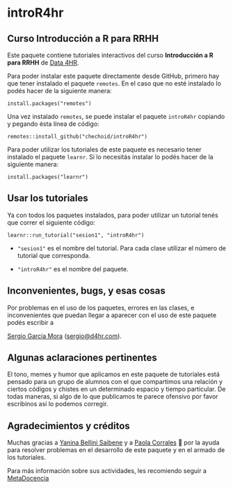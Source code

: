 # introR4hr
## Curso Introducción a R para RRHH

Este paquete contiene tutoriales interactivos del curso **Introducción a R para RRHH** de [Data 4HR](https://data-4hr.com/capacitacion/curso-introduccion-r-para-rrhh/).

Para poder instalar este paquete directamente desde GitHub, primero hay que tener instalado el paquete `remotes`. En el caso que no esté instalado lo podés hacer de la siguiente manera:

```{r eval=FALSE}
install.packages("remotes")
```

Una vez instalado `remotes`, se puede instalar el paquete `introR4hr` copiando y pegando ésta línea de código:

```{r eval=FALSE}
remotes::install_github("chechoid/introR4hr")
```

Para poder utilizar los tutoriales de este paquete es necesario tener instalado el paquete `learnr`. Si lo necesitás instalar lo podés hacer de la siguiente manera:

```{r eval=FALSE}
install.packages("learnr")
```

## Usar los tutoriales

Ya con todos los paquetes instalados, para poder utilizar un tutorial tenés que correr el siguiente código:

```{r eval=FALSE}
learnr::run_tutorial("sesion1", "introR4hr")
```

-   `"sesion1"` es el nombre del tutorial. Para cada clase utilizar el número de tutorial que corresponda.

-   `"introR4hr"` es el nombre del paquete.

## Inconvenientes, bugs, y esas cosas

Por problemas en el uso de los paquetes, errores en las clases, e inconvenientes que puedan llegar a aparecer con el uso de este paquete podés escribir a

[Sergio Garcia Mora](https://www.linkedin.com/in/sergiogarciamora/) (sergio@d4hr.com).

## Algunas aclaraciones pertinentes

El tono, memes y humor que aplicamos en este paquete de tutoriales está pensado para un grupo de alumnos con el que compartimos una relación y ciertos códigos y chistes en un determinado espacio y tiempo particular. De todas maneras, si algo de lo que publicamos te parece ofensivo por favor escribinos así lo podemos corregir.

## Agradecimientos y créditos

Muchas gracias a [Yanina Bellini Saibene](https://twitter.com/yabellini) y a [Paola Corrales](https://twitter.com/PaobCorrales) :raised_hands: por la ayuda para resolver problemas en el desarrollo de este paquete y en el armado de los tutoriales.

Para más información sobre sus actividades, les recomiendo seguir a [MetaDocencia](https://www.metadocencia.org/)
